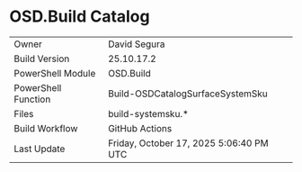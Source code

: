 ﻿# OSD.Build Catalog

| | |
|-|-|
| Owner | David Segura |
| Build Version | 25.10.17.2 |
| PowerShell Module | OSD.Build |
| PowerShell Function | Build-OSDCatalogSurfaceSystemSku |
| Files | build-systemsku.* |
| Build Workflow | GitHub Actions |
| Last Update | Friday, October 17, 2025 5:06:40 PM UTC |

